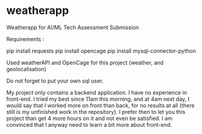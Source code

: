 # weatherapp
Weatherapp for AI/ML Tech Assessment Submission


Requirements : 

pip install requests
pip install opencage
pip install mysql-connector-python


Used weatherAPI and OpenCage for this project (weather, and geolocalisation)

Do not forget to put your own sql user. 

My project only contains a backend application. I have no experience in front-end. I tried my best since 11am this morning, and at 4am next day, I would say that 
I worked more on front than back, for no results at all (there still is my unfinished work in the repository). I prefer then to let you this project than 
get 4 more hours on it and not even be satisfied. I am convinced that I anyway need to learn a bit more about front-end. 